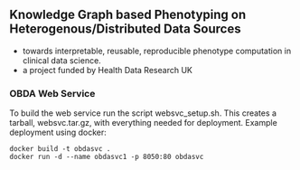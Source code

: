 ## Knowledge Graph based Phenotyping on Heterogenous/Distributed Data Sources
- towards interpretable, reusable, reproducible phenotype computation in clinical data science.
- a project funded by Health Data Research UK

### OBDA Web Service
To build the web service run the script websvc_setup.sh. This creates a tarball, websvc.tar.gz, with everything needed for deployment.
Example deployment using docker:
```
docker build -t obdasvc .
docker run -d --name obdasvc1 -p 8050:80 obdasvc
``` 
